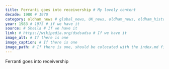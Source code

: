 ```yaml
---
title: Ferranti goes into receivership # My lovely content
decade: 1980 # 1970
category: oldham_news # global_news, UK_news, oldham_news, oldham_history, towers, surrounding_estate # Always exactly one category
year: 1983 # 1975 # if we have it
source: # Sheila # If we have it
link: # https://wikipedia.org/dsdsadsa # If we have it
image_alt: # If there is one
image_caption: # If there is one
image_path: # If there is one, should be colocated with the index.md file in the folder
---
```


Ferranti goes into receivership
